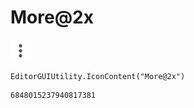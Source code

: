 # More@2x
![](/img/More@2x.png)

``` CSharp
EditorGUIUtility.IconContent("More@2x")
```
```
6848015237940817381
```
